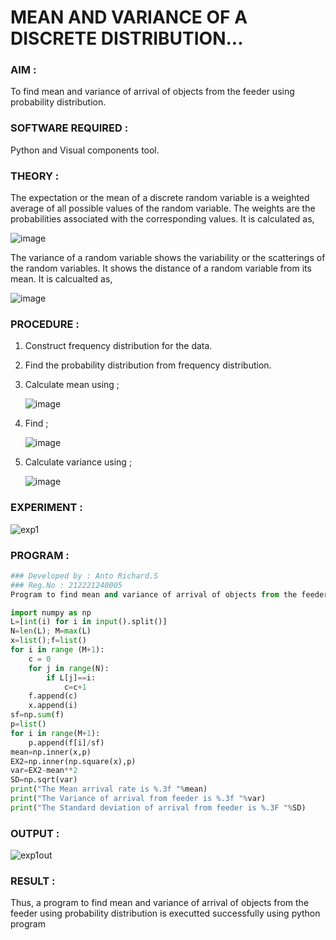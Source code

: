 #  MEAN AND VARIANCE OF A DISCRETE DISTRIBUTION...

### AIM : 

To find mean and variance of arrival of objects from the feeder using probability distribution.

### SOFTWARE REQUIRED :  

Python and Visual components tool.

### THEORY :

The expectation or the mean of a discrete random variable is a weighted average of all possible
values of the random variable. The weights are the probabilities associated with the corresponding values. 
It is calculated as,

![image](https://user-images.githubusercontent.com/103921593/192938463-e34177f4-f188-48a0-bda2-8f6d1d660ed2.png)

The variance of a random variable shows the variability or the scatterings of the random variables.
It shows the distance of a random variable from its mean. It is calcualted as,

![image](https://user-images.githubusercontent.com/103921593/192938695-99fedc01-34d5-4d36-84df-5880e766ed0c.png)

### PROCEDURE :

1. Construct frequency distribution for the data.

2. Find the  probability distribution from frequency distribution.

3. Calculate mean using ;
   
   ![image](https://user-images.githubusercontent.com/103921593/192940431-03b81777-c54d-4286-b4f4-82dfe7666b4c.png)

4. Find ; 
   
      ![image](https://user-images.githubusercontent.com/103921593/192940255-2d9dd746-6875-4a6d-877b-6da6cdb96ab1.png)

5.  Calculate variance using ;
  
      ![image](https://user-images.githubusercontent.com/103921593/192942852-913550a9-fabe-4a55-b956-0487b18bbd97.png)

### EXPERIMENT :

![exp1](https://user-images.githubusercontent.com/93427534/199169725-c4839731-424b-42f6-896c-0c0cbf501158.jpg)


### PROGRAM :

```python
### Developed by : Anto Richard.S
### Reg.No : 212221240005
Program to find mean and variance of arrival of objects from the feeder using probability distribution.

import numpy as np
L=[int(i) for i in input().split()]
N=len(L); M=max(L) 
x=list();f=list()
for i in range (M+1):
    c = 0
    for j in range(N):
        if L[j]==i:
            c=c+1
    f.append(c)
    x.append(i)
sf=np.sum(f)
p=list()
for i in range(M+1):
    p.append(f[i]/sf) 
mean=np.inner(x,p)
EX2=np.inner(np.square(x),p)
var=EX2-mean**2 
SD=np.sqrt(var)
print("The Mean arrival rate is %.3f "%mean)
print("The Variance of arrival from feeder is %.3f "%var) 
print("The Standard deviation of arrival from feeder is %.3F "%SD)

```

### OUTPUT :

![exp1out](https://user-images.githubusercontent.com/93427534/199170598-8b540d3a-55e0-4f5d-83ba-e9170ccc8d4f.jpg)

### RESULT :

Thus, a program to find mean and variance of arrival of objects from the feeder using probability distribution is executted successfully using python program
